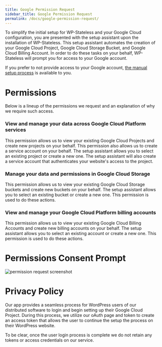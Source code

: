 ```yaml
---
title: Google Permission Request
sidebar_title: Google Permission Request
permalink: /docs/google-permission-request/
---
```


To simplify the initial setup for WP-Stateless and your Google Cloud configuration, you are presented with the setup assistant upon the installation of WP-Stateless. This setup assistant automates the creation of your Google Cloud Project, Google Cloud Storage Bucket, and Google Cloud Billing Account. In order to do these tasks on your behalf, WP-Stateless will prompt you for access to your Google account.

If you prefer to not provide access to your Google account, [the manual setup process](https://wp-stateless.github.io/docs/manual-setup/) is available to you.

# Permissions

Below is a lineup of the permissions we request and an explanation of why we require such access.

### View and manage your data across Google Cloud Platform services

This permission allows us to view your existing Google Cloud Projects and create new projects on your behalf. This permission also allows us to create a service account on your behalf. The setup assistant allows you to select an existing project or create a new one. The setup assistant will also create a service account that authenticates your website's access to the project.

### Manage your data and permissions in Google Cloud Storage

This permission allows us to view your existing Google Cloud Storage buckets and create new buckets on your behalf. The setup assistant allows you to select an existing bucket or create a new one. This permission is used to do these actions.

### View and manage your Google Cloud Platform billing accounts

This permission allows us to view your existing Google Cloud Billing Accounts and create new billing accounts on your behalf. The setup assistant allows you to select an existing account or create a new one. This permission is used to do these actions.

# Permissions Consent Prompt

![permission request screenshot](https://ps.w.org/wp-stateless/assets/screenshot-4.png)

# Privacy Policy

Our app provides a seamless process for WordPress users of our distributed software to login and begin setting up their Google Cloud Project. During this process, we utilize our oAuth page and token to create an access token that allows the user to continue the setup the process on their WordPress website.

To be clear, once the user login process is complete we do not retain any tokens or access credentials on our service.